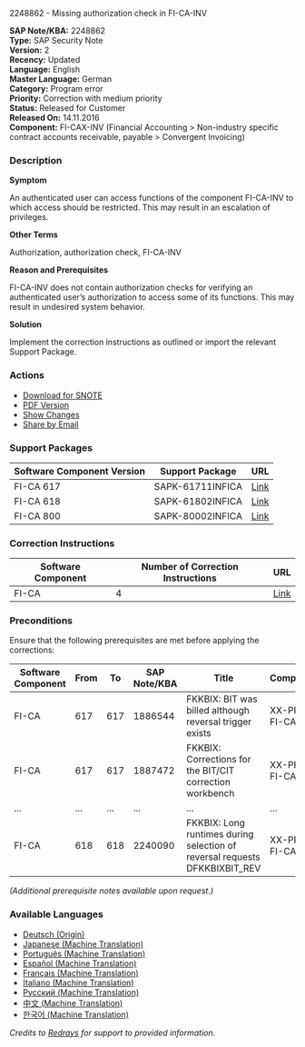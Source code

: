 2248862 - Missing authorization check in FI-CA-INV

**SAP Note/KBA:** 2248862  
**Type:** SAP Security Note  
**Version:** 2  
**Recency:** Updated  
**Language:** English  
**Master Language:** German  
**Category:** Program error  
**Priority:** Correction with medium priority  
**Status:** Released for Customer  
**Released On:** 14.11.2016  
**Component:** FI-CAX-INV (Financial Accounting > Non-industry specific contract accounts receivable, payable > Convergent Invoicing)

### Description

**Symptom**

An authenticated user can access functions of the component FI-CA-INV to which access should be restricted. This may result in an escalation of privileges.

**Other Terms**

Authorization, authorization check, FI-CA-INV

**Reason and Prerequisites**

FI-CA-INV does not contain authorization checks for verifying an authenticated user’s authorization to access some of its functions. This may result in undesired system behavior.

**Solution**

Implement the correction instructions as outlined or import the relevant Support Package.

### Actions

- [Download for SNOTE](https://notesdownloads.sap.com/note/0040000013288102017)
- [PDF Version](https://userapps.support.sap.com/sap/support/sfm/notes/print/0002248862?language=en-US&token=D2F5E980358BEDB53B9FEA543CFCA831)
- [Show Changes](https://me.sap.com/notesLatestChanges/0002248862/E/diff)
- [Share by Email](https://me.sap.com/notes/0002248862/S)

### Support Packages

| Software Component Version | Support Package     | URL                                                                                       |
|----------------------------|---------------------|-------------------------------------------------------------------------------------------|
| FI-CA 617                  | SAPK-61711INFICA    | [Link](https://me.sap.com/supportpackage/SAPK-61711INFICA)                                |
| FI-CA 618                  | SAPK-61802INFICA    | [Link](https://me.sap.com/supportpackage/SAPK-61802INFICA)                                |
| FI-CA 800                  | SAPK-80002INFICA    | [Link](https://me.sap.com/supportpackage/SAPK-80002INFICA)                                |

### Correction Instructions

| Software Component | Number of Correction Instructions | URL                                      |
|--------------------|-----------------------------------|------------------------------------------|
| FI-CA              | 4                                 | [Link](https://me.sap.com/corrins/0002248862/36) |

### Preconditions

Ensure that the following prerequisites are met before applying the corrections:

| Software Component | From | To  | SAP Note/KBA | Title                                                                                | Component         |
|--------------------|------|-----|--------------|--------------------------------------------------------------------------------------|-------------------|
| FI-CA              | 617  | 617 | 1886544      | FKKBIX: BIT was billed although reversal trigger exists                              | XX-PROJ-FI-CA     |
| FI-CA              | 617  | 617 | 1887472      | FKKBIX: Corrections for the BIT/CIT correction workbench                             | XX-PROJ-FI-CA     |
| ...                | ...  | ... | ...          | ...                                                                                  | ...               |
| FI-CA              | 618  | 618 | 2240090      | FKKBIX: Long runtimes during selection of reversal requests DFKKBIXBIT_REV           | XX-PROJ-FI-CA     |

*(Additional prerequisite notes available upon request.)*

### Available Languages

- [Deutsch (Origin)](https://me.sap.com/notes/0002248862/D)
- [Japanese (Machine Translation)](https://me.sap.com/notes/0002248862/J)
- [Português (Machine Translation)](https://me.sap.com/notes/0002248862/P)
- [Español (Machine Translation)](https://me.sap.com/notes/0002248862/S)
- [Français (Machine Translation)](https://me.sap.com/notes/0002248862/F)
- [Italiano (Machine Translation)](https://me.sap.com/notes/0002248862/I)
- [Русский (Machine Translation)](https://me.sap.com/notes/0002248862/R)
- [中文 (Machine Translation)](https://me.sap.com/notes/0002248862/1)
- [한국어 (Machine Translation)](https://me.sap.com/notes/0002248862/3)

*Credits to [Redrays](https://redrays.io) for support to provided information.*